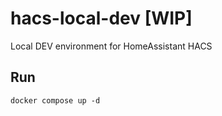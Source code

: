 # hacs-local-dev [WIP]
Local DEV environment for HomeAssistant HACS

## Run
```docker compose up -d```
